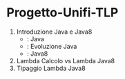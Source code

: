 # Progetto-Unifi-TLP

1. Introduzione Java e Java8
    * : Java
    * : Evoluzione Java
    * : Java8
2. Lambda Calcolo vs Lambda Java8
3. Tipaggio Lambda Java8
